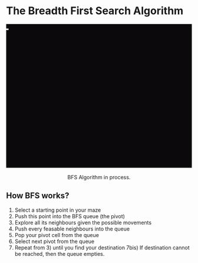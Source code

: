 # The Breadth First Search Algorithm
<p align="center">
  <img width="520" height="390"  src="https://github.com/javierdejuan/backtracking-Tutorial/blob/master/Breadth%20First%20Search/img/BFS.gif">
</p>
<p align="center">
BFS Algorithm in process.
</p>

## How BFS works?

1) Select a starting point in your maze
2) Push this point into the BFS queue (the pivot)
3) Explore all its neighbours given the possible movements
4) Push every feasable neighbours into the queue
5) Pop your pivot cell from the queue
6) Select next pivot from the queue
7) Repeat from 3) until you find your destination
7bis) If destination cannot be reached, then the queue empties.


